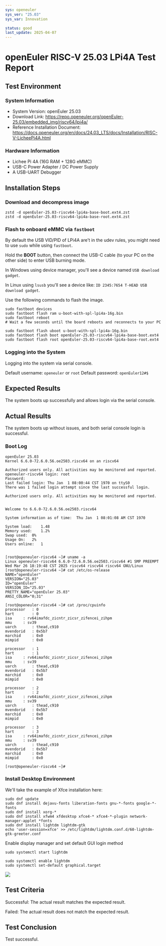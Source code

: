 ```yaml
---
sys: openeuler
sys_ver: "25.03"
sys_var: Innovation

status: good
last_update: 2025-04-07
---
```


# openEuler RISC-V 25.03 LPi4A Test Report

## Test Environment

### System Information

- System Version: openEuler 25.03
- Download Link: https://repo.openeuler.org/openEuler-25.03/embedded_img/riscv64/lpi4a/
- Reference Installation Document: https://docs.openeuler.org/en/docs/24.03_LTS/docs/Installation/RISC-V-LicheePi4A.html

### Hardware Information

- Lichee Pi 4A (16G RAM + 128G eMMC)
- USB-C Power Adapter / DC Power Supply
- A USB-UART Debugger

## Installation Steps

### Download and decompress image

```shell
zstd -d openEuler-25.03-riscv64-lpi4a-base-boot.ext4.zst 
zstd -d openEuler-25.03-riscv64-lpi4a-base-root.ext4.zst 
```

### Flash to onboard eMMC via `fastboot`

By default the USB VID/PID of LPi4A are't in the udev rules, you might need to use `sudo` while using `fastboot`.

Hold the **BOOT** button, then connect the USB-C cable (to your PC on the other side) to enter USB burning mode.

In Windows using device manager, you'll see a device named `USB download gadget`.

In Linux using `lsusb` you'll see a device like: `ID 2345:7654 T-HEAD USB download gadget`.

Use the following commands to flash the image.

```shell
sudo fastboot devices
sudo fastboot flash ram u-boot-with-spl-lpi4a-16g.bin 
sudo fastboot reboot
# Wait a few seconds until the board reboots and reconnects to your PC

sudo fastboot flash uboot u-boot-with-spl-lpi4a-16g.bin 
sudo fastboot flash boot openEuler-25.03-riscv64-lpi4a-base-boot.ext4 
sudo fastboot flash root openEuler-25.03-riscv64-lpi4a-base-root.ext4 
```

### Logging into the System

Logging into the system via serial console.

Default username: `openeuler` or `root`
Default password: `openEuler12#$`

## Expected Results

The system boots up successfully and allows login via the serial console.

## Actual Results

The system boots up without issues, and both serial console login is successful.

### Boot Log

```log
openEuler 25.03
Kernel 6.6.0-72.6.0.56.oe2503.riscv64 on an riscv64

Authorized users only. All activities may be monitored and reported.
openeuler-riscv64 login: root
Password: 
Last failed login: Thu Jan  1 08:00:44 CST 1970 on ttyS0
There was 1 failed login attempt since the last successful login.

Authorized users only. All activities may be monitored and reported.


Welcome to 6.6.0-72.6.0.56.oe2503.riscv64

System information as of time: 	Thu Jan  1 08:01:08 AM CST 1970

System load: 	1.48
Memory used: 	1.2%
Swap used: 	0%
Usage On: 	2%
Users online: 	1


[root@openeuler-riscv64 ~]# uname -a
Linux openeuler-riscv64 6.6.0-72.6.0.56.oe2503.riscv64 #1 SMP PREEMPT Wed Mar 26 18:19:48 CST 2025 riscv64 riscv64 riscv64 GNU/Linux
[root@openeuler-riscv64 ~]# cat /etc/os-release 
NAME="openEuler"
VERSION="25.03"
ID="openEuler"
VERSION_ID="25.03"
PRETTY_NAME="openEuler 25.03"
ANSI_COLOR="0;31"

[root@openeuler-riscv64 ~]# cat /proc/cpuinfo 
processor	: 0
hart		: 0
isa		: rv64imafdc_zicntr_zicsr_zifencei_zihpm
mmu		: sv39
uarch		: thead,c910
mvendorid	: 0x5b7
marchid		: 0x0
mimpid		: 0x0

processor	: 1
hart		: 1
isa		: rv64imafdc_zicntr_zicsr_zifencei_zihpm
mmu		: sv39
uarch		: thead,c910
mvendorid	: 0x5b7
marchid		: 0x0
mimpid		: 0x0

processor	: 2
hart		: 2
isa		: rv64imafdc_zicntr_zicsr_zifencei_zihpm
mmu		: sv39
uarch		: thead,c910
mvendorid	: 0x5b7
marchid		: 0x0
mimpid		: 0x0

processor	: 3
hart		: 3
isa		: rv64imafdc_zicntr_zicsr_zifencei_zihpm
mmu		: sv39
uarch		: thead,c910
mvendorid	: 0x5b7
marchid		: 0x0
mimpid		: 0x0

[root@openeuler-riscv64 ~]# 

```

### Install Desktop Environment

We'll take the example of Xfce installation here:

```
sudo dnf update
sudo dnf install dejavu-fonts liberation-fonts gnu-*-fonts google-*-fonts
sudo dnf install xorg-*
sudo dnf install xfwm4 xfdesktop xfce4-* xfce4-*-plugin network-manager-applet *fonts
sudo dnf install lightdm lightdm-gtk
echo 'user-session=xfce' >> /etc/lightdm/lightdm.conf.d/60-lightdm-gtk-greeter.conf
```

Enable display manager and set default GUI login method

```
sudo systemctl start lightdm

sudo systemctl enable lightdm
sudo systemctl set-default graphical.target
```

![](./xfce.png)

## Test Criteria

Successful: The actual result matches the expected result.

Failed: The actual result does not match the expected result.

## Test Conclusion

Test successful.
